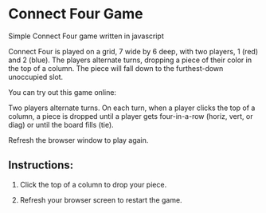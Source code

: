 # Connect Four Game

Simple Connect Four game written in javascript

Connect Four is played on a grid, 7 wide by 6 deep, with two players, 1 (red) and 2 (blue). The players alternate turns, dropping a piece of their color in the top of a column. The piece will fall down to the furthest-down unoccupied slot.

You can try out this game online:

Two players alternate turns. On each turn, when a player clicks the top 
of a column, a piece is dropped until a player gets four-in-a-row (horiz, 
vert, or diag) or until the board fills (tie).

Refresh the browser window to play again.

## Instructions:

1.  Click the top of a column to drop your piece.

2.  Refresh your browser screen to restart the game.

